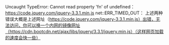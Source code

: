 Uncaught TypeError: Cannot read property 'fn' of undefined：
https://code.jquery.com/jquery-3.3.1.min.js net::ERR_TIMED_OUT：
上述两种错误大概是上述网址（https://code.jquery.com/jquery-3.3.1.min.js）出错，无法访问，你可以换一个内网的镜像网址（https://cdn.bootcdn.net/ajax/libs/jquery/3.3.1/jquery.min.js）（这样网页加载的速度会快一些）